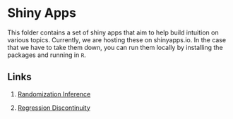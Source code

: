 # Shiny Apps

This folder contains a set of shiny apps that aim to help build intuition on various topics. Currently, we are hosting these on shinyapps.io. In the case that we have to take them down, you can run them locally by installing the packages and running in `R`.

## Links

1. [Randomization Inference](https://mixtape.shinyapps.io/Randomization-Inference/)

2. [Regression Discontinuity](https://mixtape.shinyapps.io/RD-Bandwidth/)
